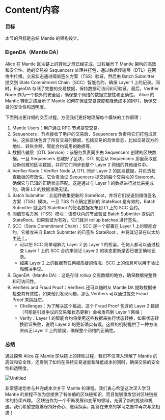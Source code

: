 # Content/内容

### 目标

本节的目标是总结 Mantle 的架构设计。

### **EigenDA（Mantle DA）**

Alice 在 Mantle 区块链上的转账之旅已经完成，过程展示了 Mantle 架构的高效和安全性。她的交易被 Sequencers 处理并打包，通过数据传输层（DTL）在网络中传播。交易状态通过阈值签名方案（TSS）验证，然后由 Batch Submitter 提交到 State Commitment Chain（SCC）智能合约，确保 Layer 1 上的记录。同时，EigenDA 存储了完整的交易数据，保持数据可访问和可验证。最后，Verifier Node 作为一个额外的安全层，确保整个网络的数据完整性和正确性。
Alice 的 Mantle 转账之旅展示了 Mantle 如何在保证交易速度和降低成本的同时，确保交易的安全性和透明度。

下面列出更详细的交互过程，方便我们更好地理解每个模块的工作原理：

1. Mantle Users：用户通过 RPC 节点提交交易。
2. Sequencers：节点接收了用户的交易后，Sequencers 负责将它们打包成区块。这些区块包含了所有交易的数据，包括交易的具体信息，比如交易双方的地址、转账金额、智能合约调用的数据等。
3. 数据传输层（DTL Service）：该服务负责同步由 Sequencers 创建的区块数据。一旦 Sequencers 创建好了区块，DTL 就会从 Sequencers 那里获取这些新创建的区块数据，并将它们同步到整个 Layer 2 网络的其他组件中。
4. Verifier Node：Verifier Node 从 DTL 同步 Layer 2 的区块数据，并负责检查数据的有效性。它负责验证 Sequencers 提交的每个交易块的 Stateroot，确保它与已知的正确状态匹配。这是通过与 Layer 1 的数据进行对比来完成的，确保 L2 的数据准确无误。
5. Batch Submitter：此组件收集更新的 StateRoot，并将它们发送到阈值签名方案（TSS）模块。一旦 TSS 节点确定更新的 StateRoot 是有效的，Batch Submitter 就会将 StateRoot 的签名数据发布到 L1 上的 SCC 合约。
6. 阈值签名方案（TSS）模块：该模块内的节点验证 Batch Submitter 提供的 StateRoot。如果验证为有效，它们就对 rollup batches 进行签名。
7. SCC（State Commitment Chain）：SCC 是一个部署在 Layer 1 上的智能合约，它接收来自 Batch Submitter 的已签名 StateRoot ，并将其记录在以太坊主链上。
    - 可以把 SCC 简单理解为 Layer 2 到 Layer 1 的桥梁，任何人都可以通过检查 Layer 1 上的 SCC 合约来验证 Layer 2 的状态更新是否已被正确地记录。
    - 如果 Layer 2 上的数据有任何被质疑的情况，SCC 上的信息可以用于验证和解决争议。
8. EigenDA（Mantle DA）：这是存储 rollup 交易数据的地方，确保数据完整性和可访问性。
9. Verifiers and Fraud Proof：Verifiers 还可以随时从 Mantle DA 提取数据来检查其有效性，如果他们发现问题，那么 Verifiers 可以通过提交 Fraud Proof 来挑战它。
    - Challenges：为了解决这个挑战，这个 Fraud Proof 包含的 Layer 2 数据（可能是引发争议的交易和状态更新）会被发布到 Layer 1 网络；
    - Verify：Layer 1 的智能合约将使用这些数据来执行状态转换，如果状态转换验证失败，说明 Layer 2 的更新确实有误。这样的机制提供了一种方法来纠正Layer 2 上的错误，确保整个网络的正确性。

### **总结**

通过探索 Alice 在 Mantle 区块链上的转账过程，我们不仅深入理解了 Mantle 的高效和安全性，还看到了如何在保持交易速度和降低成本的同时，确保交易的安全性和透明度。

![Untitled](https://prod-files-secure.s3.us-west-2.amazonaws.com/40ad2819-285a-4795-a80f-f6a1f2a4d3bf/1c5aab60-775c-4ebc-96f3-6ca43a56aeeb/Untitled.png)

非常感谢您参与并完成本次关于 Mantle 的课程。我们衷心希望这次深入学习 Mantle 的旅程不仅为您提供了有价值的区块链知识，而且能够激发您对区块链技术的持续兴趣。
区块链作为一个不断发展和变革的领域，充满了新的挑战和机遇。我们希望您能够保持好奇心、继续探索，期待在未来的学习之旅中再次与您相遇！